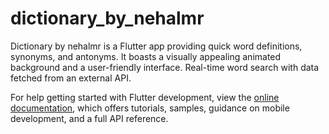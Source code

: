 # dictionary_by_nehalmr
Dictionary by nehalmr is a Flutter app providing quick word definitions, synonyms, and antonyms. It boasts a visually appealing animated background and a user-friendly interface.  Real-time word search with data fetched from an external API.

For help getting started with Flutter development, view the
[online documentation](https://docs.flutter.dev/), which offers tutorials,
samples, guidance on mobile development, and a full API reference.
